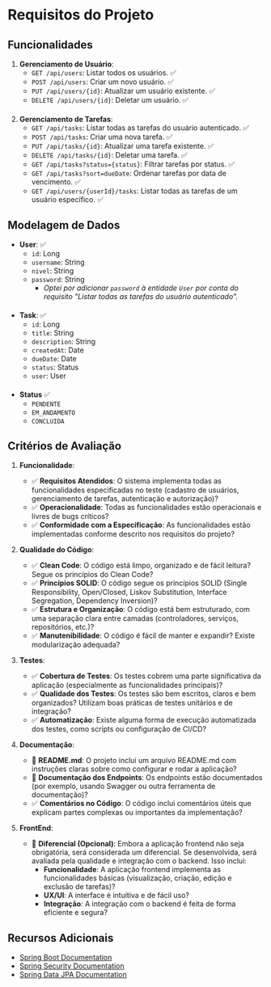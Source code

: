 # Requisitos do Projeto

## Funcionalidades

1. **Gerenciamento de Usuário**:
   - `GET /api/users`: Listar todos os usuários. ✅
   - `POST /api/users`: Criar um novo usuário. ✅
   - `PUT /api/users/{id}`: Atualizar um usuário existente. ✅
   - `DELETE /api/users/{id}`: Deletar um usuário. ✅
####
2. **Gerenciamento de Tarefas**:
   - `GET /api/tasks`: Listar todas as tarefas do usuário autenticado. ✅
   - `POST /api/tasks`: Criar uma nova tarefa. ✅
   - `PUT /api/tasks/{id}`: Atualizar uma tarefa existente. ✅
   - `DELETE /api/tasks/{id}`: Deletar uma tarefa. ✅
   - `GET /api/tasks?status={status}`: Filtrar tarefas por status. ✅
   - `GET /api/tasks?sort=dueDate`: Ordenar tarefas por data de vencimento. ✅
   - `GET /api/users/{userId}/tasks`: Listar todas as tarefas de um usuário específico. ✅

## Modelagem de Dados

- **User**: ✅
  - `id`: Long
  - `username`: String
  - `nivel`: String
  - `password`: String
    - *Optei por adicionar `password` à entidade `User` por conta do requisito "Listar todas as tarefas do usuário autenticado".*

####
- **Task**:  ✅
  - `id`: Long
  - `title`: String
  - `description`: String
  - `createdAt`: Date
  - `dueDate`: Date
  - `status`: Status
  - `user`: User
####
- **Status** ✅
   - `PENDENTE` 
   - `EM_ANDAMENTO`
   - `CONCLUIDA`

## Critérios de Avaliação

1. **Funcionalidade**:
   - ✅ **Requisitos Atendidos**: O sistema implementa todas as funcionalidades especificadas no teste (cadastro de usuários, gerenciamento de tarefas, autenticação e autorização)?
   - ✅ **Operacionalidade**: Todas as funcionalidades estão operacionais e livres de bugs críticos?
   - ✅ **Conformidade com a Especificação**: As funcionalidades estão implementadas conforme descrito nos requisitos do projeto?

2. **Qualidade do Código**:
   - ✅ **Clean Code**: O código está limpo, organizado e de fácil leitura? Segue os princípios do Clean Code?
   - ✅ **Princípios SOLID**: O código segue os princípios SOLID (Single Responsibility, Open/Closed, Liskov Substitution, Interface Segregation, Dependency Inversion)?
   - ✅ **Estrutura e Organização**: O código está bem estruturado, com uma separação clara entre camadas (controladores, serviços, repositórios, etc.)?
   - ✅ **Manutenibilidade**: O código é fácil de manter e expandir? Existe modularização adequada?

3. **Testes**:
   - ✅ **Cobertura de Testes**: Os testes cobrem uma parte significativa da aplicação (especialmente as funcionalidades principais)?
   - ✅ **Qualidade dos Testes**: Os testes são bem escritos, claros e bem organizados? Utilizam boas práticas de testes unitários e de integração?
   - ✅ **Automatização**: Existe alguma forma de execução automatizada dos testes, como scripts ou configuração de CI/CD?

4. **Documentação**:
   - 🚧 **README.md**: O projeto inclui um arquivo README.md com instruções claras sobre como configurar e rodar a aplicação?
   - 🚧 **Documentação dos Endpoints**: Os endpoints estão documentados (por exemplo, usando Swagger ou outra ferramenta de documentação)?
   - ✅ **Comentários no Código**: O código inclui comentários úteis que explicam partes complexas ou importantes da implementação?

5. **FrontEnd**: 
   - 🚩 **Diferencial (Opcional)**: Embora a aplicação frontend não seja obrigatória, será considerada um diferencial. Se desenvolvida, será avaliada pela qualidade e integração com o backend. Isso inclui:
     - **Funcionalidade**: A aplicação frontend implementa as funcionalidades básicas (visualização, criação, edição e exclusão de tarefas)?
     - **UX/UI**: A interface é intuitiva e de fácil uso?
     - **Integração**: A integração com o backend é feita de forma eficiente e segura?

## Recursos Adicionais

- [Spring Boot Documentation](https://spring.io/projects/spring-boot)
- [Spring Security Documentation](https://spring.io/projects/spring-security)
- [Spring Data JPA Documentation](https://spring.io/projects/spring-data-jpa)
